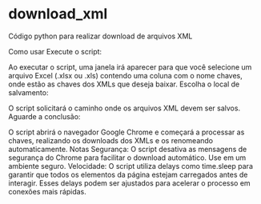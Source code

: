# download_xml
Código python para realizar download de arquivos XML

Como usar
Execute o script:

Ao executar o script, uma janela irá aparecer para que você selecione um arquivo Excel (.xlsx ou .xls) contendo uma coluna com o nome chaves, onde estão as chaves dos XMLs que deseja baixar.
Escolha o local de salvamento:

O script solicitará o caminho onde os arquivos XML devem ser salvos.
Aguarde a conclusão:

O script abrirá o navegador Google Chrome e começará a processar as chaves, realizando os downloads dos XMLs e os renomeando automaticamente.
Notas
Segurança: O script desativa as mensagens de segurança do Chrome para facilitar o download automático. Use em um ambiente seguro.
Velocidade: O script utiliza delays como time.sleep para garantir que todos os elementos da página estejam carregados antes de interagir. Esses delays podem ser ajustados para acelerar o processo em conexões mais rápidas.




